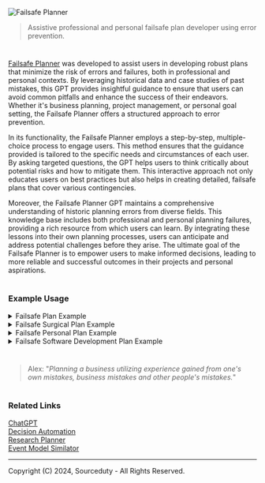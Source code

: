 ![Failsafe Planner](https://github.com/user-attachments/assets/da9636d9-3146-468b-81d8-013cc9fcbf40)

> Assistive professional and personal failsafe plan developer using error prevention.

#

[Failsafe Planner](https://chatgpt.com/g/g-QVyo2XUpR-failsafe-planner) was developed to assist users in developing robust plans that minimize the risk of errors and failures, both in professional and personal contexts. By leveraging historical data and case studies of past mistakes, this GPT provides insightful guidance to ensure that users can avoid common pitfalls and enhance the success of their endeavors. Whether it's business planning, project management, or personal goal setting, the Failsafe Planner offers a structured approach to error prevention.

In its functionality, the Failsafe Planner employs a step-by-step, multiple-choice process to engage users. This method ensures that the guidance provided is tailored to the specific needs and circumstances of each user. By asking targeted questions, the GPT helps users to think critically about potential risks and how to mitigate them. This interactive approach not only educates users on best practices but also helps in creating detailed, failsafe plans that cover various contingencies.

Moreover, the Failsafe Planner GPT maintains a comprehensive understanding of historic planning errors from diverse fields. This knowledge base includes both professional and personal planning failures, providing a rich resource from which users can learn. By integrating these lessons into their own planning processes, users can anticipate and address potential challenges before they arise. The ultimate goal of the Failsafe Planner is to empower users to make informed decisions, leading to more reliable and successful outcomes in their projects and personal aspirations.

#
### Example Usage

<details><summary>Failsafe Plan Example</summary>
<br>

#### Failsafe Plan Example

#### Objective:
Create a failsafe plan for launching a new product in a tech company to avoid common business planning errors.

#### Step 1: Define Clear Objectives
- **Primary Goal:** Successfully launch the new product by Q3 2024.
- **Secondary Goals:**
  - Achieve a 10% market share within the first year.
  - Gain positive reviews from at least 75% of early adopters.
  - Ensure the product has less than 1% defect rate.

#### Step 2: Identify Potential Risks and Historic Errors
1. **Insufficient Market Research**
   - **Historic Example:** Nokia's failure to adapt to smartphone trends due to poor market research.
   - **Mitigation Strategy:** Conduct comprehensive market research including competitor analysis, customer surveys, and trend analysis.

2. **Inadequate Product Testing**
   - **Historic Example:** Samsung Galaxy Note 7 battery explosions due to insufficient testing.
   - **Mitigation Strategy:** Implement rigorous multi-phase testing (alpha, beta, and stress tests) to identify and fix defects before launch.

3. **Poor Project Management**
   - **Historic Example:** Boeing 737 MAX delays and issues due to project management failures.
   - **Mitigation Strategy:** Adopt Agile project management techniques with regular sprints, reviews, and clear milestones.

4. **Ineffective Marketing Strategy**
   - **Historic Example:** New Coke’s failed marketing campaign which alienated its core consumers.
   - **Mitigation Strategy:** Develop a well-researched marketing plan with a focus on target demographics, value propositions, and phased marketing efforts.

5. **Supply Chain Disruptions**
   - **Historic Example:** COVID-19 pandemic causing global supply chain breakdowns.
   - **Mitigation Strategy:** Establish multiple suppliers, maintain a buffer inventory, and have contingency plans for supply chain disruptions.

#### Step 3: Develop a Detailed Action Plan
1. **Market Research**
   - Conduct surveys and focus groups.
   - Analyze competitors’ strengths and weaknesses.
   - Use analytics tools to predict market trends.

2. **Product Development and Testing**
   - Develop prototypes and conduct internal testing.
   - Perform beta testing with a select group of customers.
   - Implement feedback and conduct final stress tests.

3. **Project Management**
   - Set up an Agile project management framework.
   - Define clear milestones and deliverables.
   - Hold regular sprint reviews and adjust plans as necessary.

4. **Marketing and Promotion**
   - Create a comprehensive marketing plan targeting specific customer segments.
   - Develop promotional materials and plan a phased release.
   - Engage with influencers and early adopters for product endorsements.

5. **Supply Chain Management**
   - Identify and establish relationships with multiple suppliers.
   - Maintain a safety stock of critical components.
   - Develop contingency plans for potential supply chain issues.

#### Step 4: Monitor and Review
- **Regular Reviews:** Schedule bi-weekly project review meetings to assess progress and address issues.
- **Feedback Mechanism:** Set up a feedback loop with customers and stakeholders to identify and resolve issues promptly.
- **Risk Assessment:** Continuously monitor for new risks and update the failsafe plan accordingly.

#### Step 5: Post-Launch Evaluation
- **Performance Analysis:** Assess the product’s performance against initial goals (market share, customer satisfaction, defect rates).
- **Lessons Learned:** Conduct a post-mortem analysis to understand what worked and what didn’t.
- **Continuous Improvement:** Use insights from the evaluation to improve future product launches and refine the failsafe plan.

#### Conclusion
By learning from historic business planning errors and implementing these strategies, the tech company can significantly reduce the risk of failure and increase the chances of a successful product launch.

<br>
</details>

<details><summary>Failsafe Surgical Plan Example</summary>
<br>

#### Failsafe Surgical Plan Example

**Objective:**
To create a comprehensive and failsafe surgical plan to ensure patient safety, successful surgery outcomes, and minimize the risk of errors.

---

#### Pre-Operative Phase

1. **Patient Assessment:**
   - Detailed medical history review.
   - Comprehensive physical examination.
   - Necessary diagnostic tests (e.g., blood work, imaging).
   - Allergies and current medications check.

2. **Surgical Team Briefing:**
   - Confirm roles and responsibilities of each team member.
   - Review patient's case and surgical procedure.
   - Discuss potential complications and contingency plans.
   - Ensure all team members are aware of the surgical checklist.

3. **Informed Consent:**
   - Discuss the procedure, risks, benefits, and alternatives with the patient.
   - Ensure the patient fully understands and signs the consent form.

4. **Equipment and Supplies Check:**
   - Verify availability and functionality of all necessary surgical instruments and equipment.
   - Prepare sterile packs and ensure sterility.

5. **Pre-Operative Patient Preparation:**
   - Confirm patient identity and surgical site.
   - Mark the surgical site.
   - Administer pre-operative medications as needed.
   - Ensure patient fasting protocols are followed.

---

#### Intra-Operative Phase

1. **Time-Out Procedure:**
   - Conduct a final verification of patient identity, surgical site, and procedure.
   - Confirm the availability of necessary equipment and instruments.
   - Ensure all team members are present and attentive.

2. **Anesthesia Monitoring:**
   - Continuously monitor the patient's vital signs and anesthesia levels.
   - Have emergency drugs and equipment readily available.

3. **Surgical Procedure:**
   - Follow the standardized surgical protocol.
   - Maintain a sterile environment throughout the surgery.
   - Communicate effectively with the team regarding each step and any changes.

4. **Complication Management:**
   - Be prepared for potential complications (e.g., bleeding, infection).
   - Have a contingency plan and necessary supplies for emergency situations.

---

#### Post-Operative Phase

1. **Immediate Post-Operative Care:**
   - Transfer the patient to the recovery area.
   - Monitor vital signs and recovery from anesthesia.
   - Manage pain and other post-operative symptoms.

2. **Post-Operative Instructions:**
   - Provide the patient and family with detailed post-operative care instructions.
   - Schedule follow-up appointments.
   - Educate on signs of complications and when to seek medical attention.

3. **Documentation:**
   - Complete and review all surgical records and documentation.
   - Record any intra-operative events and complications.
   - Update the patient's medical records.

4. **Team Debrief:**
   - Conduct a debriefing session with the surgical team to discuss the procedure and any issues encountered.
   - Identify areas for improvement and update protocols as necessary.

---

### Quality Assurance and Continuous Improvement

1. **Regular Training and Drills:**
   - Conduct regular training sessions for the surgical team.
   - Perform drills for emergency scenarios.

2. **Feedback Loop:**
   - Establish a system for collecting feedback from patients and staff.
   - Use feedback to improve procedures and protocols.

3. **Audit and Review:**
   - Regularly audit surgical outcomes and adherence to protocols.
   - Review and update the surgical plan based on audit findings.

4. **Technology and Innovation:**
   - Stay updated with the latest advancements in surgical techniques and equipment.
   - Implement new technologies that enhance patient safety and surgical outcomes.

---

This failsafe surgical plan aims to minimize errors, ensure patient safety, and improve surgical outcomes through meticulous planning, thorough communication, and continuous improvement.

<br>
</details>

<details><summary>Failsafe Personal Plan Example</summary>
<br>

Example Failsafe Personal Plan

1. Goal Setting

   a. Clearly define short-term and long-term goals.

   b. Ensure goals are SMART (Specific, Measurable, Achievable, Relevant, Time-bound).

2. Financial Planning

   a. Create a detailed budget including income, expenses, savings, and investments.

   b. Set up an emergency fund covering at least 6 months of living expenses.

   c. Regularly review and adjust the budget as needed.

3. Health and Well-being

   a. Schedule regular medical check-ups and follow a healthy lifestyle.

   b. Incorporate regular physical activity into the daily routine.

   c. Prioritize mental health by managing stress through hobbies, meditation, or therapy.

4. Professional Development

   a. Set clear career objectives and milestones.

   b. Identify necessary skills and pursue relevant training or education.

   c. Network with professionals in the field to seek mentorship and opportunities.

5. Time Management

   a. Use a calendar or planner to schedule daily activities and tasks.

   b. Prioritize tasks based on urgency and importance.

   c. Allocate time for relaxation and recreation to avoid burnout.

6. Relationship Building

   a. Maintain regular communication with family and friends.

   b. Resolve conflicts promptly and amicably.

   c. Invest time in nurturing meaningful relationships.

7. Contingency Planning

   a. Identify potential risks (financial, health, career, etc.) and develop mitigation strategies.

   b. Create a list of emergency contacts and resources.

   c. Review and update the contingency plan regularly.

8. Continuous Improvement

   a. Reflect on personal progress and setbacks periodically.

   b. Seek feedback from trusted individuals to identify areas for improvement.

   c. Stay informed about new methods and strategies for personal growth.

9. Documentation and Record Keeping

   a. Maintain a record of important documents (financial, medical, legal).

   b. Store documents securely and ensure easy access when needed.

   c. Regularly update and review documents to keep them current.

10. Review and Adapt

    a. Schedule regular reviews of the personal plan (monthly, quarterly, annually).

    b. Adjust goals and strategies based on changes in circumstances or priorities.

    c. Celebrate achievements and set new objectives to stay motivated.

By following this structured plan, you can ensure a comprehensive approach to personal development and minimize the risk of failures or setbacks.

<br>
</details>

<details><summary>Failsafe Software Development Plan Example</summary>
<br>

#### Failsafe Software Development Plan

1. **Project Initialization**
   
   - Define project scope and objectives.
   - Identify stakeholders and their requirements.
   - Create a detailed project timeline with milestones.

3. **Requirements Gathering**
   - Conduct thorough stakeholder interviews and surveys.
   - Document functional and non-functional requirements.
   - Prioritize requirements based on stakeholder input and project goals.

4. **Feasibility Analysis**
   
   - Perform technical feasibility study to assess technology stack suitability.
   - Conduct financial feasibility analysis to ensure budget alignment.
   - Evaluate project risks and develop mitigation strategies.

5. **Planning and Design**
   
   - Create a detailed project plan outlining tasks, resources, and timelines.
   - Develop system architecture and design documents.
   - Conduct design reviews and obtain stakeholder approval.

6. **Development Phase**
   
   - Establish a version control system and development environment.
   - Follow agile development practices with iterative sprints.
   - Implement code reviews and automated testing processes.

7. **Quality Assurance**
   - Develop a comprehensive testing plan covering unit, integration, system, and acceptance testing.
   - Conduct regular code reviews and static code analysis.
   - Perform usability testing with real users.

8. **Risk Management**
   
   - Identify potential risks and their impact on the project.
   - Develop contingency plans for identified risks.
   - Regularly review and update risk management plans.

9. **Documentation**
   - Maintain detailed documentation of code, architecture, and user guides.
   - Ensure documentation is updated regularly and accessible to all team members.
   - Create training materials for end-users.

10. **Deployment**
    
   - Plan deployment strategy including roll-back procedures.
   - Conduct pre-deployment testing in a staging environment.
   - Execute deployment plan and monitor for issues post-deployment.

11. **Maintenance and Support**
    
    - Establish a support plan with defined SLAs (Service Level Agreements).
    - Monitor system performance and address issues promptly.
    - Schedule regular maintenance updates and patches.

12. **Post-Implementation Review**
    
    - Conduct a post-implementation review to assess project success.
    - Gather feedback from stakeholders and end-users.
    - Document lessons learned and best practices for future projects.

13. **Continuous Improvement**
    
    - Implement a process for ongoing improvement based on feedback.
    - Stay updated with the latest technology trends and best practices.
    - Encourage a culture of continuous learning and adaptation within the team.

<br>
</details>

#

> Alex: "*Planning a business utilizing experience gained from one's own mistakes, business mistakes and other people's mistakes.*"

#
### Related Links

[ChatGPT](https://github.com/sourceduty/ChatGPT)
<br>
[Decision Automation](https://github.com/sourceduty/Decision_Automation)
<br>
[Research Planner](https://github.com/sourceduty/Research_Planner)
<br>
[Event Model Similator](https://github.com/sourceduty/Event_Model_Simulator)

***
Copyright (C) 2024, Sourceduty - All Rights Reserved.
